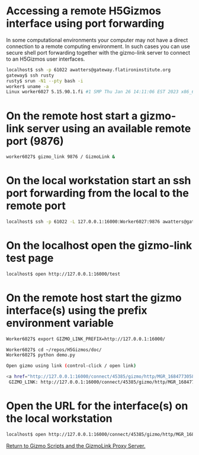 
# Accessing a remote H5Gizmos interface using port forwarding

In some computational environments your computer may not
have a direct connection to a remote computing environment.
In such cases you can use secure shell port forwarding together
with the gizmo-link server to connect to an H5Gizmos user interfaces.

```bash
localhost$ ssh -p 61022 awatters@gateway.flatironinstitute.org
gateway$ ssh rusty
rusty$ srun -N1 --pty bash -i
worker$ uname -a
Linux worker6027 5.15.90.1.fi #1 SMP Thu Jan 26 14:11:06 EST 2023 x86_64 x86_64 x86_64 GNU/Linux
```

# On the remote host start a gizmo-link server using an available remote port (9876)

```bash
worker6027$ gizmo_link 9876 / GizmoLink &
```

# On the local workstation start an ssh port forwarding from the local to the remote port

```bash
localhost$ ssh -p 61022 -L 127.0.0.1:16000:Worker6027:9876 awatters@gateway.flatironinstitute.org
```

# On the localhost open the gizmo-link test page

```bash
localhost$ open http://127.0.0.1:16000/test
```

# On the remote host start the gizmo interface(s) using the prefix environment variable

```bash
Worker6027$ export GIZMO_LINK_PREFIX=http://127.0.0.1:16000/
```

```bash
Worker6027$ cd ~/repos/H5Gizmos/doc/
Worker6027$ python demo.py

Open gizmo using link (control-click / open link)

<a href="http://127.0.0.1:16000/connect/45385/gizmo/http/MGR_1684773058084_2/index.html" target="_blank">Click to open</a> <br> 
 GIZMO_LINK: http://127.0.0.1:16000/connect/45385/gizmo/http/MGR_1684773058084_2/index.html 
```

# Open the URL for the interface(s) on the local workstation

```bash
localhost$ open http://127.0.0.1:16000/connect/45385/gizmo/http/MGR_1684773058084_2/index.html
```

<a href="./README.md">
Return to Gizmo Scripts and the GizmoLink Proxy Server.
</a>
